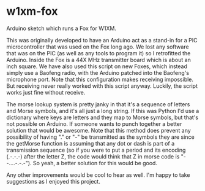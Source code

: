 # w1xm-fox
Arduino sketch which runs a Fox for W1XM.

This was originally developed to have an Arduino act as a stand-in for a PIC microcontroller that was used on the Fox long ago. We lost any software that was on the PIC (as well as any tools to program it) so I retrofitted the Arduino. Inside the Fox is a 44X MHz transmitter board which is about an inch square. We have also used this script on new Foxes, which instead simply use a Baofeng radio, with the Arduino patched into the Baofeng's microphone port. Note that this configuration makes receiving impossible. But receiving never really worked with this script anyway. Luckily, the script works just fine without receive.

The morse lookup system is pretty janky in that it's a sequence of letters and Morse symbols, and it's all just a long string. If this was Python I'd use a dictionary where keys are letters and they map to Morse symbols, but that's not possible on Arduino. If someone wants to punch together a better solution that would be awesome. Note that this method does prevent any possibility of having "." or "-" be transmitted as the symbols they are since the getMorse function is assuming that any dot or dash is part of a transmission sequence (so if you were to put a period and its encoding (.-.-.-) after the letter Z, the code would think that Z in morse code is "--....-.-.-"). So yeah, a better solution for this would be good.

Any other improvements would be cool to hear as well. I'm happy to take suggestions as I enjoyed this project. 
